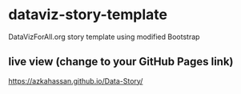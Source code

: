 # dataviz-story-template
DataVizForAll.org story template using modified Bootstrap

## live view (change to your GitHub Pages link)
https://azkahassan.github.io/Data-Story/

